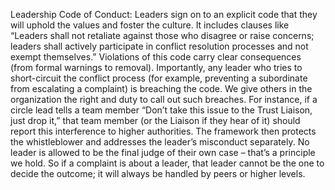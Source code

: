 Leadership Code of Conduct: Leaders sign on to an explicit code that they will uphold the values and foster the culture. It includes clauses like “Leaders shall not retaliate against those who disagree or raise concerns; leaders shall actively participate in conflict resolution processes and not exempt themselves.” Violations of this code carry clear consequences (from formal warnings to removal). Importantly, any leader who tries to short-circuit the conflict process (for example, preventing a subordinate from escalating a complaint) is breaching the code. We give others in the organization the right and duty to call out such breaches. For instance, if a circle lead tells a team member “Don’t take this issue to the Trust Liaison, just drop it,” that team member (or the Liaison if they hear of it) should report this interference to higher authorities. The framework then protects the whistleblower and addresses the leader’s misconduct separately. No leader is allowed to be the final judge of their own case – that’s a principle we hold. So if a complaint is about a leader, that leader cannot be the one to decide the outcome; it will always be handled by peers or higher levels.